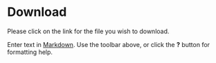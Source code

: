 # Download

Please click on the link for the file you wish to download.

Enter text in [Markdown](http://daringfireball.net/projects/markdown/). Use the toolbar above, or click the **?** button for formatting help.

